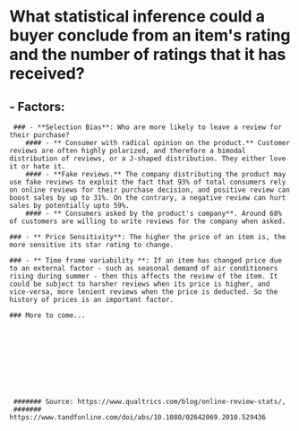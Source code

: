 #  What statistical inference could a buyer conclude from an item's rating and the number of ratings that it has received?

## - Factors:

     ### - **Selection Bias**: Who are more likely to leave a review for their purchase?
        #### - ** Consumer with radical opinion on the product.** Customer reviews are often highly polarized, and therefore a bimodal distribution of reviews, or a J-shaped distribution. They either love it or hate it.
        #### - **Fake reviews.** The company distributing the product may use fake reviews to exploit the fact that 93% of total consumers rely on online reviews for their purchase decision, and positive review can boost sales by up to 31%. On the contrary, a negative review can hurt sales by potentially upto 59%.
        #### - ** Consumers asked by the product's company**. Around 68% of customers are willing to write reviews for the company when asked.

    ### - ** Price Sensitivity**: The higher the price of an item is, the more sensitive its star rating to change.

    ### - ** Time frame variability **: If an item has changed price due to an external factor - such as seasonal demand of air conditioners rising during summer - then this affects the review of the item. It could be subject to harsher reviews when its price is higher, and vice-versa, more lenient reviews when the price is deducted. So the history of prices is an important factor.

    ### More to come...










     ####### Source: https://www.qualtrics.com/blog/online-review-stats/,
     #######         https://www.tandfonline.com/doi/abs/10.1080/02642069.2010.529436
